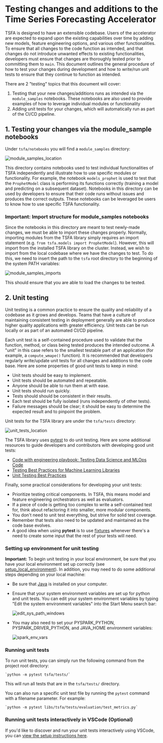 # Testing changes and additions to the Time Series Forecasting Accelerator

TSFA is designed to have an extensible codebase. Users of the accelerator are expected to expand upon the existing capabilities over time by adding new models, feature engineering options, and various other functionalities. To ensure that all changes to the code function as intended, and that changes do not introduce unwanted effects to existing functionalities, developers must ensure that changes are thoroughly tested prior to committing them to `main`. This document outlines the general procedure of how to test your changes during development and how to write/run unit tests to ensure that they continue to function as intended.

There are 2 "testing" topics that this document will cover:

1. Testing that your new changes/additions runs as intended via the `module_samples` notebooks. These notebooks are also used to provide examples of how to leverage individual modules or functionality
2. Adding unit tests for your changes, which will automatically run as part of the CI/CD pipeline.

## 1. Testing your changes via the module_sample notebooks

Under `tsfa/notebooks` you will find a `module_samples` directory:

![module_samples_location](images/module_samples_location.png)

 This directory contains notebooks used to test individual functionalities of TSFA independently and illustrate how to use specific modules or functionality. For example, the notebook `models_prophet` is used to test that the `ProphetModel` class is performing its functions correctly (training a model and predicting on a subsequent dataset). Notebooks in this directory can be used by developers to ensure that their code runs without issues and produces the correct outputs. These notebooks can be leveraged be users to know how to use specific TSFA functionality.

### Important: Import structure for module_samples notebooks

Since the notebooks in this directory are meant to test newly-made changes, we must be able to import these changes properly. Normally, importing modules from the TSFA library simply requires an import statement (e.g. `from tsfa.models import ProphetModel`). However, this will import from the installed TSFA library on the cluster. Instead, we wish to import from the local codebase where we have the changes to test. To do this, we need to insert the path to the `tsfa` root directory to the beginning of the system PATH variables:

![module_samples_imports](images/module_samples_imports.png)

This should ensure that you are able to load the changes to be tested.

## 2. Unit testing

Unit testing is a common practice to ensure the quality and reliability of a codebase as it grows and develops. Teams that have a culture of maintaining consistent testing in deployment generally are able to produce higher quality applications with greater efficiency. Unit tests can be run locally or as part of an automated CI/CD pipeline.

Each unit test is a self-contained procedure used to validate that the function, method, or class being tested produces the intended outcome. A "unit" in this case refers to the smallest testable part of an application (for example, a `compute_wmape()` function). It is recommended that developers regularly write/update unit tests for all changes and additions to the code base. Here are some properties of good unit tests to keep in mind:

- Unit tests should be easy to implement.
- Unit tests should be automated and repeatable.
- Anyone should be able to run them at with ease.
- Unit tests should run quickly.
- Tests should should be consistent in their results.
- Each test should be fully isolated (runs independently of other tests).
- Failure messages should be clear; it should be easy to determine the expected result and to pinpoint the problem.

Unit tests for the TSFA library are under the `tsfa/tests` directory:

![unit_tests_location](images/unit_tests_location.png)

The TSFA library uses [pytest](https://docs.pytest.org/en/7.1.x/) to do unit testing. Here are some additional resources to guide developers and contributors with developing good unit tests:

- [Code with engineering playbook: Testing Data Science and MLOps Code](https://microsoft.github.io/code-with-engineering-playbook/machine-learning/ml-testing/)
- [Testing Best Practices for Machine Learning Libraries](https://towardsdatascience.com/testing-best-practices-for-machine-learning-libraries-41b7d0362c95)
- [Unit Testing Best Practices](https://brightsec.com/blog/unit-testing-best-practices/)

Finally, some practical considerations for developing your unit tests:

- Prioritize testing critical components. In TSFA, this means model and feature engineering orchestrators as well as evaluators.
- If a piece of code is getting too complex to write a self-contained test for, think about refactoring it into smaller, more modular components.
- You don't need to unit test everything, but strive for solid test coverage.
- Remember that tests also need to be updated and maintained as the code base evolves.
- A good idea when using **pytest** is to use [fixtures](https://docs.pytest.org/en/6.2.x/fixture.html) whenever there's a need to create some input that the rest of your tests will need.

### Setting up environment for unit testing

**Important:** To begin unit testing in your local environment, be sure that you have your local environment set up correctly (see [setup_local_environment](setup_local_environment.md)). In addition, you may need to do some additional steps depending on your local machine:

- Be sure that [Java](https://www.java.com/en/download/) is installed on your computer.
- Ensure that your system environment variables are set up for python and unit tests. You can edit your system environment variables by typing "Edit the system environment variables" into the Start Menu search bar:

    ![edit_sys_path_windows](images/edit_sys_path_windows.png)

- You may also need to set your PYSPARK_PYTHON, PYSPARK_DRIVER_PYTHON, and JAVA_HOME environment variables:

    ![spark_env_vars](images/spark_env_vars.png)

### Running unit tests

To run unit tests, you can simply run the following command from the project root directory:

    `python -m pytest tsfa/tests/`

This will run all tests that are in the `tsfa/tests/` directory.

You can also run a specific unit test file by running the `pytest` command with a filename parameter. For example:

    `python -m pytest libs/tsfa/tests/evaluation/test_metrics.py`

### Running unit tests interactively in VSCode (Optional)

If you'd like to discover and run your unit tests interactively using VSCode, you can [view the setup instructions here](https://code.visualstudio.com/docs/python/testing).
